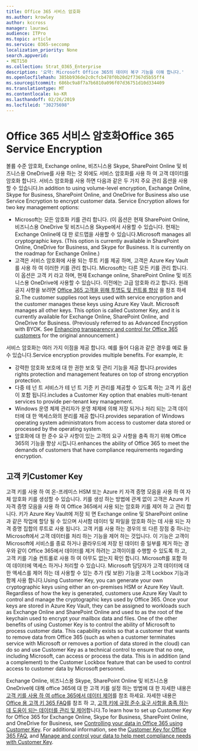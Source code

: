 ```yaml
---
title: Office 365 서비스 암호화
ms.author: krowley
author: kccross
manager: laurawi
audience: ITPro
ms.topic: article
ms.service: O365-seccomp
localization_priority: None
search.appverid:
- MET150
ms.collection: Strat_O365_Enterprise
description: '요약: Microsoft Office 365의 데이터 복구 기능을 이해 합니다.'
ms.openlocfilehash: 385bb936de2c0cfcb478f0b20d2f7367d5b55ff4
ms.sourcegitcommit: 686bc9a8f7a7b6810a096f07d36751d10d334409
ms.translationtype: MT
ms.contentlocale: ko-KR
ms.lasthandoff: 02/26/2019
ms.locfileid: "30275698"
---
```

# <a name="office-365-service-encryption"></a><span data-ttu-id="5c510-103">Office 365 서비스 암호화</span><span class="sxs-lookup"><span data-stu-id="5c510-103">Office 365 Service Encryption</span></span>

<span data-ttu-id="5c510-p101">볼륨 수준 암호화, Exchange online, 비즈니스용 Skype, SharePoint Online 및 비즈니스용 OneDrive를 사용 하는 것 외에도 서비스 암호화를 사용 하 여 고객 데이터를 암호화 합니다. 서비스 암호화를 사용 하면 다음과 같은 두 가지 주요 관리 옵션을 사용할 수 있습니다.</span><span class="sxs-lookup"><span data-stu-id="5c510-p101">In addition to using volume-level encryption, Exchange Online, Skype for Business, SharePoint Online, and OneDrive for Business also use Service Encryption to encrypt customer data. Service Encryption allows for two key management options:</span></span>
- <span data-ttu-id="5c510-p102">Microsoft는 모든 암호화 키를 관리 합니다. (이 옵션은 현재 SharePoint Online, 비즈니스용 OneDrive 및 비즈니스용 Skype에서 사용할 수 있습니다. 현재는 Exchange Online에 대 한 로드맵을 사용할 수 있습니다.</span><span class="sxs-lookup"><span data-stu-id="5c510-p102">Microsoft manages all cryptographic keys. (This option is currently available in SharePoint Online, OneDrive for Business, and Skype for Business. It is currently on the roadmap for Exchange Online.)</span></span>
- <span data-ttu-id="5c510-p103">고객은 서비스 암호화에 사용 되는 루트 키를 제공 하며, 고객은 Azure Key Vault를 사용 하 여 이러한 키를 관리 합니다. Microsoft는 다른 모든 키를 관리 합니다. 이 옵션은 고객 키 라고 하며, 현재 Exchange online, SharePoint Online 및 비즈니스용 OneDrive에 사용할 수 있습니다. 이전에는 고급 암호화 라고 합니다. 원래 공지 사항을 보려면 [Office 365 고객을 위해 투명도 및 컨트롤 향상](http://blogs.office.com/2015/04/21/enhancing-transparency-and-control-for-office-365-customers/) 을 참조 하세요.</span><span class="sxs-lookup"><span data-stu-id="5c510-p103">The customer supplies root keys used with service encryption and the customer manages these keys using Azure Key Vault. Microsoft manages all other keys. This option is called Customer Key, and it is currently available for Exchange Online, SharePoint Online, and OneDrive for Business. (Previously referred to as Advanced Encryption with BYOK. See [Enhancing transparency and control for Office 365 customers](http://blogs.office.com/2015/04/21/enhancing-transparency-and-control-for-office-365-customers/) for the original announcement.)</span></span>

<span data-ttu-id="5c510-p104">서비스 암호화는 여러 가지 이점을 제공 합니다. 예를 들어 다음과 같은 경우를 예로 들 수 있습니다.</span><span class="sxs-lookup"><span data-stu-id="5c510-p104">Service encryption provides multiple benefits. For example, it:</span></span>
- <span data-ttu-id="5c510-116">강력한 암호화 보호에 대 한 권한 보호 및 관리 기능을 제공 합니다.</span><span class="sxs-lookup"><span data-stu-id="5c510-116">provides rights protection and management features on top of strong encryption protection.</span></span>
- <span data-ttu-id="5c510-117">다중 테 넌 트 서비스가 테 넌 트 기준 키 관리를 제공할 수 있도록 하는 고객 키 옵션이 포함 됩니다.</span><span class="sxs-lookup"><span data-stu-id="5c510-117">includes a Customer Key option that enables multi-tenant services to provide per-tenant key management.</span></span>
- <span data-ttu-id="5c510-118">Windows 운영 체제 관리자가 운영 체제에 의해 저장 되거나 처리 되는 고객 데이터에 대 한 액세스와의 분리를 제공 합니다.</span><span class="sxs-lookup"><span data-stu-id="5c510-118">provides separation of Windows operating system administrators from access to customer data stored or processed by the operating system.</span></span>
- <span data-ttu-id="5c510-119">암호화에 대 한 준수 요구 사항이 있는 고객의 요구 사항을 충족 하기 위해 Office 365의 기능을 향상 시킵니다.</span><span class="sxs-lookup"><span data-stu-id="5c510-119">enhances the ability of Office 365 to meet the demands of customers that have compliance requirements regarding encryption.</span></span>

## <a name="customer-key"></a><span data-ttu-id="5c510-120">고객 키</span><span class="sxs-lookup"><span data-stu-id="5c510-120">Customer Key</span></span>
<span data-ttu-id="5c510-p105">고객 키를 사용 하 여 온-프레미스 HSM 또는 Azure 키 자격 증명 모음을 사용 하 여 자체 암호화 키를 생성할 수 있습니다. 키를 생성 하는 방법에 관계 없이 고객은 Azure 키 자격 증명 모음을 사용 하 여 Office 365에서 사용 되는 암호화 키를 제어 하 고 관리 합니다. 키가 Azure Key Vault에 저장 되 면 Exchange online 및 SharePoint online과 같은 작업에 할당 될 수 있으며 사서함 데이터 및 파일을 암호화 하는 데 사용 되는 자격 증명 집합의 루트로 사용 됩니다. 고객 키를 사용 하는 경우의 또 다른 장점 중 하나는 Microsoft에서 고객 데이터를 처리 하는 기능을 제어 하는 것입니다. 이 기능은 고객이 Microsoft에 서비스를 종료 하거나 클라우드에 저장 된 데이터 중 일부를 제거 하는 경우와 같이 Office 365에서 데이터를 제거 하려는 고객이이를 수행할 수 있도록 하 고, 고객 키를 기술 컨트롤로 사용 하 여 아무도 없는지 확인 합니다. Microsoft를 포함 하 여 데이터에 액세스 하거나 처리할 수 있습니다. Microsoft 담당자가 고객 데이터에 대 한 액세스를 제어 하는 데 사용할 수 있는 추가 (및 보완) 기능을 고객 Lockbox 기능과 함께 사용 합니다.</span><span class="sxs-lookup"><span data-stu-id="5c510-p105">Using Customer Key, you can generate your own cryptographic keys using either an on-premises HSM or Azure Key Vault. Regardless of how the key is generated, customers use Azure Key Vault to control and manage the cryptographic keys used by Office 365. Once your keys are stored in Azure Key Vault, they can be assigned to workloads such as Exchange Online and SharePoint Online and used to as the root of the keychain used to encrypt your mailbox data and files. One of the other benefits of using Customer Key is to control the ability of Microsoft to process customer data. This capability exists so that a customer that wants to remove data from Office 365 (such as when a customer terminates service with Microsoft or removes a portion of data stored in the cloud) can do so and use Customer Key as a technical control to ensure that no one, including Microsoft, can access or process the data. This is in addition (and a complement) to the Customer Lockbox feature that can be used to control access to customer data by Microsoft personnel.</span></span>

<span data-ttu-id="5c510-p106">Exchange Online, 비즈니스용 Skype, SharePoint Online 및 비즈니스용 OneDrive에 대해 office 365에 대 한 고객 키를 설정 하는 방법에 대 한 자세한 내용은 [고객 키를 사용 하 여 office 365에서 데이터 제어](https://support.office.com/article/Controlling-your-data-in-Office-365-using-Customer-Key-f2cd475a-e592-46cf-80a3-1bfb0fa17697)를 참조 하세요. 자세한 내용은 [Office 용 고객 키 365 FAQ](https://support.office.com/article/Customer-Key-for-Office-365-FAQ-41ae293a-bd5c-4083-acd8-e1a2b4329da6)를 참조 하 고, [고객 키에 규정 준수 요구 사항을 충족 하는 데 도움이 되는 데이터를 관리 및 제어](https://techcommunity.microsoft.com/t5/Microsoft-Ignite-Content-2017/Manage-and-control-your-data-to-help-meet-compliance-needs-with/td-p/117580)합니다.</span><span class="sxs-lookup"><span data-stu-id="5c510-p106">To learn how to set up Customer Key for Office 365 for Exchange Online, Skype for Business, SharePoint Online, and OneDrive for Business, see [Controlling your data in Office 365 using Customer Key](https://support.office.com/article/Controlling-your-data-in-Office-365-using-Customer-Key-f2cd475a-e592-46cf-80a3-1bfb0fa17697). For additional information, see the [Customer Key for Office 365 FAQ](https://support.office.com/article/Customer-Key-for-Office-365-FAQ-41ae293a-bd5c-4083-acd8-e1a2b4329da6), and [Manage and control your data to help meet compliance needs with Customer Key](https://techcommunity.microsoft.com/t5/Microsoft-Ignite-Content-2017/Manage-and-control-your-data-to-help-meet-compliance-needs-with/td-p/117580).</span></span>
